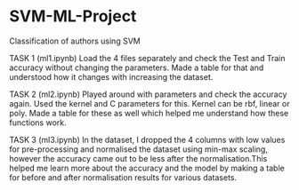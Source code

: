 # SVM-ML-Project
Classification of authors using SVM

TASK 1
(ml1.ipynb)
Load the 4 files separately and check the Test and Train accuracy without changing the parameters. Made a table for that and understood how it changes with increasing the dataset.

TASK 2
(ml2.ipynb)
Played around with parameters and check the accuracy again. Used the kernel and C parameters for this. Kernel can be rbf, linear or poly. Made a table for these as well which helped me understand how these functions work.

TASK 3
(ml3.ipynb)
In the dataset, I dropped the 4 columns with low values for pre-processing and normalised the dataset using min-max scaling, however the accuracy came out to be less after the normalisation.This helped me learn more about the accuracy and the model by making a table for before and after normalisation results for various datasets.
